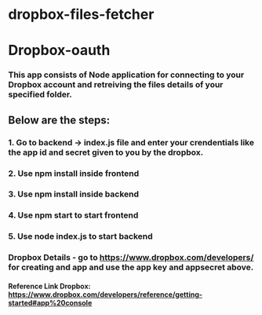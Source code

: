 # dropbox-files-fetcher

# Dropbox-oauth
### This app consists of Node application for connecting to your Dropbox account and retreiving the files details of your specified folder.
## Below are the steps:
### 1. Go to backend -> index.js file and enter your crendentials like the app id and secret given to you by the dropbox.
### 2. Use npm install inside frontend
### 3. Use npm install inside backend
### 4. Use npm start to start frontend
### 5. Use node index.js to start backend

### Dropbox Details - go to https://www.dropbox.com/developers/ for creating and app and use the app key and appsecret above.
#### Reference Link Dropbox: https://www.dropbox.com/developers/reference/getting-started#app%20console
